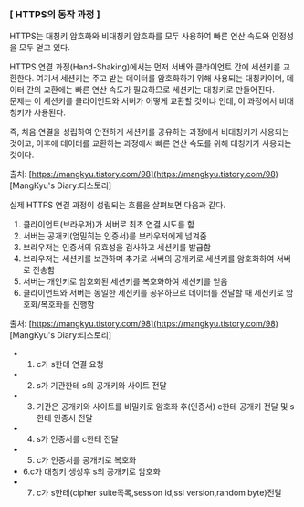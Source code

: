 ### ********[ HTTPS의 동작 과정 ]********

HTTPS는 대칭키 암호화와 비대칭키 암호화를 모두 사용하여 빠른 연산 속도와 안정성을 모두 얻고 있다.

HTTPS 연결 과정(Hand-Shaking)에서는 먼저 서버와 클라이언트 간에 세션키를 교환한다. 여기서 세션키는 주고 받는 데이터를 암호화하기 위해 사용되는 대칭키이며, 데이터 간의 교환에는 빠른 연산 속도가 필요하므로 세션키는 대칭키로 만들어진다.   
문제는 이 세션키를 클라이언트와 서버가 어떻게 교환할 것이냐 인데, 이 과정에서 비대칭키가 사용된다.

즉, 처음 연결을 성립하여 안전하게 세션키를 공유하는 과정에서 비대칭키가 사용되는 것이고, 이후에 데이터를 교환하는 과정에서 빠른 연산 속도를 위해 대칭키가 사용되는 것이다.

출처: [https://mangkyu.tistory.com/98](https://mangkyu.tistory.com/98) [MangKyu's Diary:티스토리]

실제 HTTPS 연결 과정이 성립되는 흐름을 살펴보면 다음과 같다.

1. 클라이언트(브라우저)가 서버로 최초 연결 시도를 함
2. 서버는 공개키(엄밀히는 인증서)를 브라우저에게 넘겨줌
3. 브라우저는 인증서의 유효성을 검사하고 세션키를 발급함
4. 브라우저는 세션키를 보관하며 추가로 서버의 공개키로 세션키를 암호화하여 서버로 전송함
5. 서버는 개인키로 암호화된 세션키를 복호화하여 세션키를 얻음
6. 클라이언트와 서버는 동일한 세션키를 공유하므로 데이터를 전달할 때 세션키로 암호화/복호화를 진행함

출처: [https://mangkyu.tistory.com/98](https://mangkyu.tistory.com/98) [MangKyu's Diary:티스토리]


- 1. c가 s한테 연결 요청
- 2. s가 기관한테 s의 공개키와 사이트 전달
- 3. 기관은 공개키와 사이트를 비밀키로 암호화 후(인증서) c한테 공개키 전달 및 s한테 인증서 전달
- 4. s가 인증서를 c한테 전달
- 5. c가 인증서를 공개키로 복호화
- 6.c가 대칭키 생성후 s의 공개키로 암호화
- 7. c가 s한테(cipher suite목록,session id,ssl version,random byte)전달 